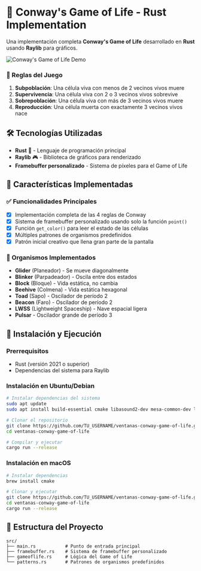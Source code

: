 # 🧬 Conway's Game of Life - Rust Implementation

Una implementación completa  **Conway's Game of Life** desarrollado en **Rust** usando **Raylib** para gráficos.

![Conway's Game of Life Demo](2025-07-20%2022-50-35.gif)


### 🔬 Reglas del Juego

1. **Subpoblación**: Una célula viva con menos de 2 vecinos vivos muere
2. **Supervivencia**: Una célula viva con 2 o 3 vecinos vivos sobrevive
3. **Sobrepoblación**: Una célula viva con más de 3 vecinos vivos muere
4. **Reproducción**: Una célula muerta con exactamente 3 vecinos vivos nace

## 🛠️ Tecnologías Utilizadas

- **Rust** 🦀 - Lenguaje de programación principal
- **Raylib** 🎮 - Biblioteca de gráficos para renderizado
- **Framebuffer personalizado** - Sistema de píxeles para el Game of Life

## 🎯 Características Implementadas

### ✅ Funcionalidades Principales
- [x] Implementación completa de las 4 reglas de Conway
- [x] Sistema de framebuffer personalizado usando solo la función `point()`
- [x] Función `get_color()` para leer el estado de las células
- [x] Múltiples patrones de organismos predefinidos
- [x] Patrón inicial creativo que llena gran parte de la pantalla

### 🧬 Organismos Implementados
- **Glider** (Planeador) - Se mueve diagonalmente
- **Blinker** (Parpadeador) - Oscila entre dos estados
- **Block** (Bloque) - Vida estática, no cambia
- **Beehive** (Colmena) - Vida estática hexagonal
- **Toad** (Sapo) - Oscilador de período 2
- **Beacon** (Faro) - Oscilador de período 2
- **LWSS** (Lightweight Spaceship) - Nave espacial ligera
- **Pulsar** - Oscilador grande de período 3

## 🚀 Instalación y Ejecución

### Prerrequisitos
- Rust (versión 2021 o superior)
- Dependencias del sistema para Raylib

### Instalación en Ubuntu/Debian
```bash
# Instalar dependencias del sistema
sudo apt update
sudo apt install build-essential cmake libasound2-dev mesa-common-dev libx11-dev libxrandr-dev libxi-dev xorg-dev libgl1-mesa-dev libglu1-mesa-dev

# Clonar el repositorio
git clone https://github.com/TU_USERNAME/ventanas-conway-game-of-life.git
cd ventanas-conway-game-of-life

# Compilar y ejecutar
cargo run --release
```

### Instalación en macOS
```bash
# Instalar dependencias
brew install cmake

# Clonar y ejecutar
git clone https://github.com/TU_USERNAME/ventanas-conway-game-of-life.git
cd ventanas-conway-game-of-life
cargo run --release
```

## 📁 Estructura del Proyecto

```
src/
├── main.rs           # Punto de entrada principal
├── framebuffer.rs    # Sistema de framebuffer personalizado
├── gameoflife.rs     # Lógica del Game of Life
└── patterns.rs       # Patrones de organismos predefinidos
```

